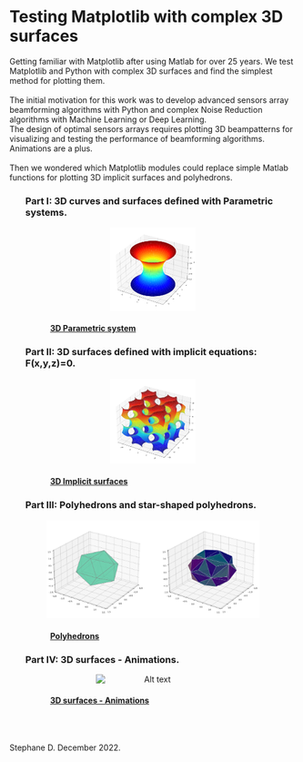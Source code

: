 # Testing Matplotlib with complex 3D surfaces 

Getting familiar with Matplotlib after using Matlab for over 25 years. We test Matplotlib and Python with complex 3D surfaces and find the simplest method for plotting them. 
<br>
<br>
The initial motivation for this work was to develop advanced sensors array beamforming algorithms with Python and complex Noise Reduction algorithms with Machine Learning or Deep Learning. <br> 
The design of optimal sensors arrays requires plotting 3D beampatterns for visualizing and testing the performance of beamforming algorithms. Animations are a plus. 
<br>
<br>
Then we wondered which Matplotlib modules could replace simple Matlab functions for plotting 3D implicit surfaces and polyhedrons. 

### <ul> **Part I: 3D curves and surfaces defined with Parametric systems.** </ul>

<p align="center">
<img
  src="Catenoid.png"
  alt="Alt text"
  title="Optional title"
  width=150
  style="display: inline-block; margin: 0 auto; width=30">
</p>

 #### <ul><ul><ul>[3D Parametric system](https://github.com/DrStef/Testing_Matplotlib/blob/main/PARTI_Testing_Matplotlib_3D_curves_surfaces_v5.ipynb)</ul></ul></ul>

###  <ul> **Part II: 3D surfaces defined with implicit equations: F(x,y,z)=0.**  </ul>

<p align="center">
<img
  src="Gyroid.png"
  alt="Alt text"
  title="Optional title"
  width=150
  style="display: inline-block; margin: 0 auto; width=30">
</p>

 #### <ul><ul><ul>[3D Implicit surfaces](https://github.com/DrStef/Testing_Matplotlib/blob/main/PARTII_Testing_Matplotlib_3D_implicit_surfaces_v5.ipynb)</ul></ul></ul>


<ul>    </ul>

### <ul> **Part III: Polyhedrons and star-shaped polyhedrons.**   </ul>

<p align="center">
<img
  src="icosahedron.png"
  alt="Alt text"
  title="Optional title"
  width=375
  style="display: inline-block; margin: 0 auto; width=30">
</p>


 #### <ul><ul><ul>[Polyhedrons](https://github.com/DrStef/Testing_Matplotlib/blob/main/PARTIII_Testing_Matplotlib_3D_Polyhedrons_v3.ipynb)  </ul> </ul> </ul>

###  <ul>  **Part IV: 3D surfaces - Animations.**  </ul>

<p align="center">
<img
  src="Helicoid_Catenoid_v3.gif"
  alt="Alt text"
  title="Optional title"
  width=200
  style="display: inline-block; margin: 0 auto; width=30">
</p>

 #### <ul><ul><ul>[3D surfaces - Animations](https://github.com/DrStef/Testing_Matplotlib/blob/main/PARTIV_Testing_Matplotlib_3D_Animations_v2.ipynb)  </ul> </ul> </ul>
<br>
<br>



Stephane D.  December 2022. 


